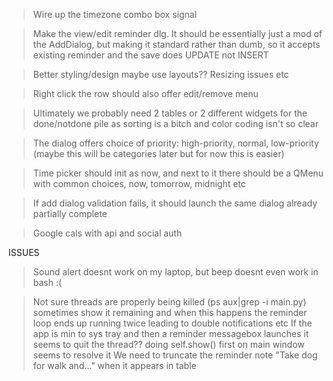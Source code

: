 > Wire up the timezone combo box signal

> Make the view/edit reminder dlg. It should be essentially just a mod of the AddDialog,
  but making it standard rather than dumb, so it accepts existing reminder
  and the save does UPDATE not INSERT

> Better styling/design maybe use layouts?? Resizing issues etc

> Right click the row should also offer edit/remove menu

> Ultimately we probably need 2 tables or 2 different widgets for the done/notdone pile as
sorting is a bitch and color coding isn't so clear

> The dialog offers choice of priority: high-priority, normal, low-priority (maybe this will be categories later
but for now this is easier)

> Time picker should init as now, and next to it there should be a QMenu with common choices, now, tomorrow, midnight etc

> If add dialog validation fails, it should launch the same dialog already partially complete

> Google cals with api and social auth

ISSUES

> Sound alert doesnt work on my laptop, but beep doesnt even work in bash :(

> Not sure threads are properly being killed (ps aux|grep -i main.py)
  sometimes show it remaining and when this happens the reminder loop
  ends up running twice leading to double notifications etc
> If the app is min to sys tray and then a reminder messagebox launches it
  seems to quit the thread?? doing self.show() first on main window seems to resolve it
> We need to truncate the reminder note "Take dog for walk and..." when it appears in table



